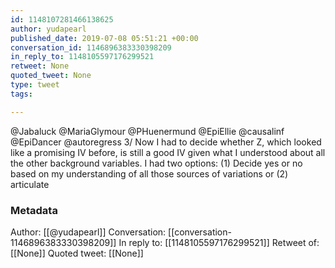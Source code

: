 ```yaml
---
id: 1148107281466138625
author: yudapearl
published_date: 2019-07-08 05:51:21 +00:00
conversation_id: 1146896383330398209
in_reply_to: 1148105597176299521
retweet: None
quoted_tweet: None
type: tweet
tags:

---
```


@Jabaluck @MariaGlymour @PHuenermund @EpiEllie @causalinf @EpiDancer @autoregress 3/ Now I had to decide whether Z, which looked like a promising IV before, is still a good IV given what I understood about all the other background variables. I had two options: (1) Decide yes or no based on my understanding of all those sources of variations or (2) articulate

### Metadata

Author: [[@yudapearl]]
Conversation: [[conversation-1146896383330398209]]
In reply to: [[1148105597176299521]]
Retweet of: [[None]]
Quoted tweet: [[None]]
